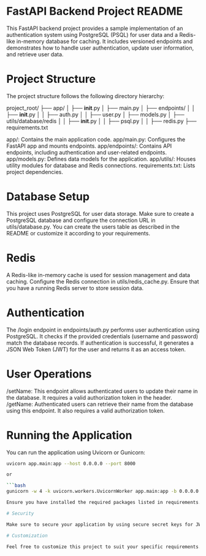 # FastAPI Backend Project README

This FastAPI backend project provides a sample implementation of an authentication system using PostgreSQL (PSQL) for user data and a Redis-like in-memory database for caching. It includes versioned endpoints and demonstrates how to handle user authentication, update user information, and retrieve user data.

# Project Structure
The project structure follows the following directory hierarchy:

project_root/
  ├── app/
  │    ├── __init__.py
  │    ├── main.py
  │    ├── endpoints/
  │    │    ├── __init__.py
  │    │    ├── auth.py
  │    │    ├── user.py
  │    ├── models.py
  │    ├── utils/database/redis
  │    │    ├── __init__.py
  │    │    ├── psql.py
  │    │    ├── redis.py
  ├── requirements.txt
  
app/: Contains the main application code.
app/main.py: Configures the FastAPI app and mounts endpoints.
app/endpoints/: Contains API endpoints, including authentication and user-related endpoints.
app/models.py: Defines data models for the application.
app/utils/: Houses utility modules for database and Redis connections.
requirements.txt: Lists project dependencies.

# Database Setup
This project uses PostgreSQL for user data storage. Make sure to create a PostgreSQL database and configure the connection URL in utils/database.py. You can create the users table as described in the README or customize it according to your requirements.

# Redis 
A Redis-like in-memory cache is used for session management and data caching. Configure the Redis connection in utils/redis_cache.py. Ensure that you have a running Redis server to store session data.

# Authentication
The /login endpoint in endpoints/auth.py performs user authentication using PostgreSQL. It checks if the provided credentials (username and password) match the database records. If authentication is successful, it generates a JSON Web Token (JWT) for the user and returns it as an access token.

# User Operations
/setName: This endpoint allows authenticated users to update their name in the database. It requires a valid authorization token in the header.
/getName: Authenticated users can retrieve their name from the database using this endpoint. It also requires a valid authorization token.

# Running the Application
You can run the application using Uvicorn or Gunicorn:

```bash
uvicorn app.main:app --host 0.0.0.0 --port 8000

or

```bash
gunicorn -w 4 -k uvicorn.workers.UvicornWorker app.main:app -b 0.0.0.0:8000

Ensure you have installed the required packages listed in requirements.txt.

# Security

Make sure to secure your application by using secure secret keys for JWT token encoding and by following best practices for authentication and authorization.

# Customization

Feel free to customize this project to suit your specific requirements. You can add more endpoints, enhance authentication mechanisms, or integrate other features as needed.